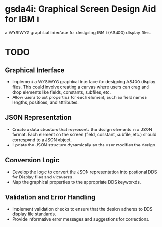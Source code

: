 # gsda4i: Graphical Screen Design Aid for IBM i

a WYSIWYG graphical interface for designing IBM i (AS400) display files.

# TODO 
## Graphical Interface
- Implement a WYSIWYG graphical interface for designing AS400 display files. This could involve creating a canvas where users can drag and drop elements like fields, constants, subfiles, etc.
- Allow users to set properties for each element, such as field names, lengths, positions, and attributes.

## JSON Representation
- Create a data structure that represents the design elements in a JSON format. Each element on the screen (field, constant, subfile, etc.) should correspond to a JSON object.
- Update the JSON structure dynamically as the user modifies the design.

## Conversion Logic
- Develop the logic to convert the JSON representation into postional DDS for Display files and viceversa.
- Map the graphical properties to the appropriate DDS keyworkds.

## Validation and Error Handling
- Implement validation checks to ensure that the design adheres to DDS display file standards.
- Provide informative error messages and suggestions for corrections.
